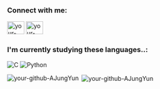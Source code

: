 


<h3 align="left">Connect with me:</h3>
<p align="left">
<a href="https://instagram.com/dkwjd_yun" target="blank"><img instagram="center" src="https://cdn.jsdelivr.net/npm/simple-icons@3.1.0/icons/instagram.svg" alt="your-instagram" height="30" width="40" /></a>
<a href="https://blog.naver.com/yahj0315" target="blank"><img blog="center" src="https://github.com/user-attachments/assets/62c3a7ad-e51d-4356-a6dc-f74cef703710" alt="your-blog" height="30" width="40" /></a>



<h3 align="left"> I'm currently studying these languages..:</h3>
<p align="left"> 
  
![C](https://img.shields.io/badge/C-00599C?style=for-the-badge&logo=c&logoColor=white) ![Python](https://img.shields.io/badge/Python-3776AB?style=for-the-badge&logo=python&logoColor=white)


</p>

<p><img align="left" src="https://github-readme-stats.vercel.app/api/top-langs?username=your-github-username&show_icons=true&locale=en&layout=compact" alt="your-github-AJungYun" /></p>

<p>&nbsp;<img align="center" src="https://github-readme-stats.vercel.app/api?username=your-github-username&show_icons=true&locale=en" alt="your-github-AJungYun" /></p>




